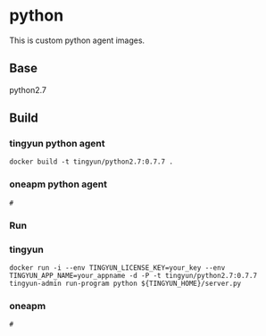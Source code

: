 # python
This is custom python agent images.

## Base
python2.7

## Build

### tingyun python agent
```
docker build -t tingyun/python2.7:0.7.7 .
```
### oneapm python agent
```
#
```

### Run

### tingyun
```
docker run -i --env TINGYUN_LICENSE_KEY=your_key --env TINGYUN_APP_NAME=your_appname -d -P -t tingyun/python2.7:0.7.7 tingyun-admin run-program python ${TINGYUN_HOME}/server.py
```

### oneapm
```
#
